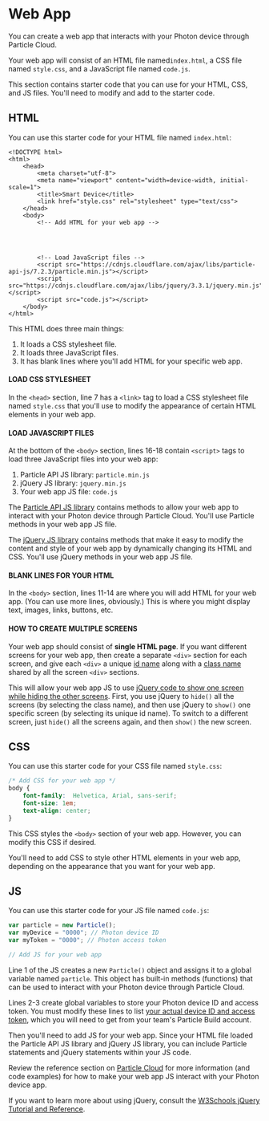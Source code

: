# Web App

You can create a web app that interacts with your Photon device through Particle Cloud.

Your web app will consist of an HTML file named`index.html`, a CSS file named `style.css`, and a JavaScript file named `code.js`.

This section contains starter code that you can use for your HTML, CSS, and JS files. You'll need to modify and add to the starter code.

## HTML

You can use this starter code for your HTML file named `index.html`:

```markup
<!DOCTYPE html>
<html>
    <head>
		<meta charset="utf-8">
		<meta name="viewport" content="width=device-width, initial-scale=1">
        <title>Smart Device</title>
        <link href="style.css" rel="stylesheet" type="text/css">
    </head>
    <body>
        <!-- Add HTML for your web app -->
        
        
        
        
        <!-- Load JavaScript files -->
        <script src="https://cdnjs.cloudflare.com/ajax/libs/particle-api-js/7.2.3/particle.min.js"></script>
        <script src="https://cdnjs.cloudflare.com/ajax/libs/jquery/3.3.1/jquery.min.js"></script>
        <script src="code.js"></script>
    </body>
</html>
```

This HTML does three main things:

1. It loads a CSS stylesheet file.
2. It loads three JavaScript files.
3. It has blank lines where you'll add HTML for your specific web app.

#### LOAD CSS STYLESHEET

In the `<head>` section, line 7 has a `<link>` tag to load a CSS stylesheet file named `style.css` that you'll use to modify the appearance of certain HTML elements in your web app.

#### LOAD JAVASCRIPT FILES

At the bottom of the `<body>` section, lines 16-18 contain `<script>` tags to load three JavaScript files into your web app:

1. Particle API JS library:  `particle.min.js`
2. jQuery JS library:  `jquery.min.js`
3. Your web app JS file:  `code.js`

The [Particle API JS library](https://docs.particle.io/reference/javascript/) contains methods to allow your web app to interact with your Photon device through Particle Cloud. You'll use Particle methods in your web app JS file.

The [jQuery JS library](https://api.jquery.com/) contains methods that make it easy to modify the content and style of your web app by dynamically changing its HTML and CSS. You'll use jQuery methods in your web app JS file.

#### BLANK LINES FOR YOUR HTML

In the `<body>` section, lines 11-14 are where you will add HTML for your web app.  \(You can use more lines, obviously.\)  This is where you might display text, images, links, buttons, etc.

#### HOW TO CREATE MULTIPLE SCREENS

Your web app should consist of **single HTML page**. If you want different screens for your web app, then create a separate `<div>` section for each screen, and give each `<div>` a unique [id name](https://www.w3schools.com/html/html_id.asp) along with a [class name](https://www.w3schools.com/html/html_classes.asp) shared by all the screen `<div>` sections.

This will allow your web app JS to use [jQuery code to show one screen while hiding the other screens](https://www.w3schools.com/jquery/jquery_hide_show.asp). First, you use jQuery to `hide()` all the screens \(by selecting the class name\), and then use jQuery to `show()` one specific screen \(by selecting its unique id name\). To switch to a different screen, just `hide()` all the screens again, and then `show()` the new screen.

## CSS

You can use this starter code for your CSS file named `style.css`:

```css
/* Add CSS for your web app */
body {
    font-family:  Helvetica, Arial, sans-serif;
    font-size: 1em;
    text-align: center;
}


```

This CSS styles the `<body>` section of your web app. However, you can modify this CSS if desired.

You'll need to add CSS to style other HTML elements in your web app, depending on the appearance that you want for your web app.

## JS

You can use this starter code for your JS file named `code.js`:

```javascript
var particle = new Particle();
var myDevice = "0000"; // Photon device ID
var myToken = "0000"; // Photon access token

// Add JS for your web app


```

Line 1 of the JS creates a new `Particle()` object and assigns it to a global variable named `particle`. This object has built-in methods \(functions\) that can be used to interact with your Photon device through Particle Cloud.

Lines 2-3 create global variables to store your Photon device ID and access token. You must modify these lines to list [your actual device ID and access token](particle-cloud/web-app-prep-steps.md#device-id-and-access-token), which you will need to get from your team's Particle Build account.

Then you'll need to add JS for your web app. Since your HTML file loaded the Particle API JS library and jQuery JS library, you can include Particle statements and jQuery statements within your JS code.

Review the reference section on [Particle Cloud](particle-cloud/) for more information \(and code examples\) for how to make your web app JS interact with your Photon device app.

If you want to learn more about using jQuery, consult the [W3Schools jQuery Tutorial and Reference](https://www.w3schools.com/jquery/default.asp).



